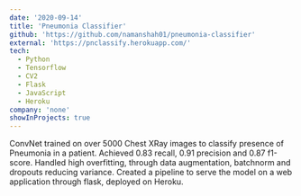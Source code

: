 ```yaml
---
date: '2020-09-14'
title: 'Pneumonia Classifier'
github: 'https://github.com/namanshah01/pneumonia-classifier'
external: 'https://pnclassify.herokuapp.com/'
tech:
  - Python
  - Tensorflow
  - CV2
  - Flask
  - JavaScript
  - Heroku
company: 'none'
showInProjects: true
---
```


ConvNet trained on over 5000 Chest XRay images to classify presence of Pneumonia in a patient. Achieved 0.83 recall, 0.91 precision and 0.87 f1-score. Handled high overfitting, through data augmentation, batchnorm and dropouts reducing variance. Created a pipeline to serve the model on a web application through flask, deployed on Heroku.
